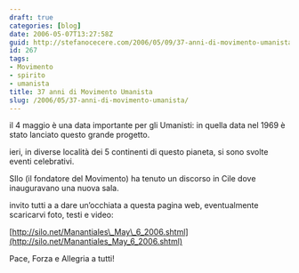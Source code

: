 ```yaml
---
draft: true
categories: [blog]
date: 2006-05-07T13:27:58Z
guid: http://stefanocecere.com/2006/05/09/37-anni-di-movimento-umanista/
id: 267
tags:
- Movimento
- spirito
- umanista
title: 37 anni di Movimento Umanista
slug: /2006/05/37-anni-di-movimento-umanista/
---
```


<img src='/wp-content/Manantiales3.jpg' alt='' align='left' />il 4 maggio è una data importante per gli Umanisti: in quella data nel 1969 è stato lanciato questo grande progetto.
  
ieri, in diverse località dei 5 continenti di questo pianeta, si sono svolte eventi celebrativi.
  
SIlo (il fondatore del Movimento) ha tenuto un discorso in Cile dove inauguravano una nuova sala.

invito tutti a a dare un’occhiata a questa pagina web, eventualmente scaricarvi foto, testi e video:
  
[http://silo.net/Manantiales\_May\_6_2006.shtml](http://silo.net/Manantiales_May_6_2006.shtml)

Pace, Forza e Allegria a tutti!